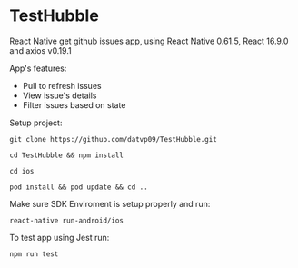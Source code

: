 # TestHubble
React Native get github issues app, using React Native 0.61.5, React 16.9.0 and axios v0.19.1

App's features:

* Pull to refresh issues
* View issue's details
* Filter issues based on state

Setup project:
```
git clone https://github.com/datvp09/TestHubble.git

cd TestHubble && npm install

cd ios

pod install && pod update && cd ..
```
Make sure SDK Enviroment is setup properly and run:
```
react-native run-android/ios
```
To test app using Jest run:
```
npm run test
```
